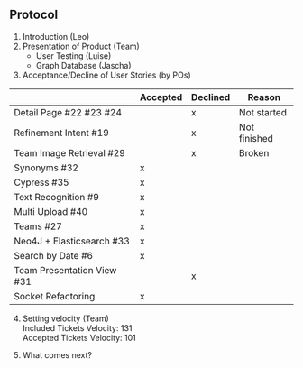 ## Protocol

1. Introduction (Leo)
2. Presentation of Product (Team)
    - User Testing (Luise)
    - Graph Database (Jascha)
3. Acceptance/Decline of User Stories (by POs)

|                  | Accepted | Declined | Reason
|------------------|----------|----------|--------
| Detail Page #22 #23 #24  |          |     x    | Not started
| Refinement Intent #19 |          |     x    | Not finished
| Team Image Retrieval #29 |         |     x    | Broken
| Synonyms #32 |    x     |         |   
| Cypress #35 |     x     |         |
| Text Recognition #9 |     x     |         |
| Multi Upload #40 |     x     |         |
| Teams #27 |    x      |         |
| Neo4J + Elasticsearch #33 |    x      |         |
| Search by Date #6 |     x     |         |
| Team Presentation View #31|          |    x     |
| Socket Refactoring |     x     |         |

4. Setting velocity (Team)  
Included Tickets Velocity: 131  
Accepted Tickets Velocity: 101

5. What comes next?
